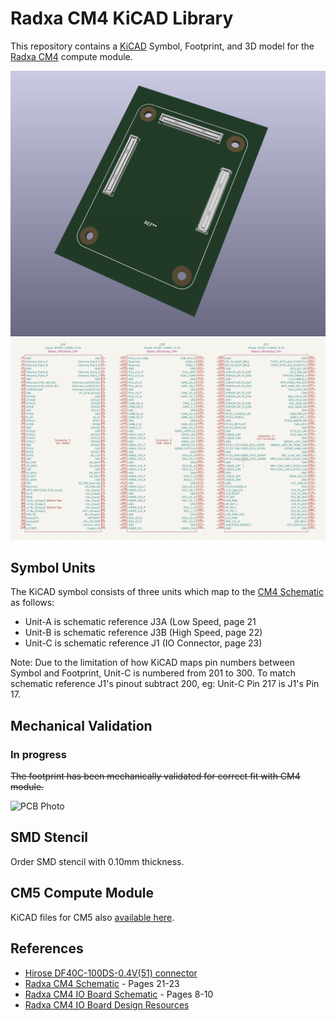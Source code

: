 # Radxa CM4 KiCAD Library

This repository contains a [KiCAD](https://www.kicad.org/) Symbol, Footprint,
and 3D model for the [Radxa CM4](https://radxa.com/products/cm/cm4) compute module.

![3D Model](screenshots/3d-model.png)
![Symbol](screenshots/schematic.png)


## Symbol Units

The KiCAD symbol consists of three units which map to the [CM4 Schematic](https://dl.radxa.com/cm4/docs/hw/radxa_cm4_schematic_v1.20.pdf) as follows:

- Unit-A is schematic reference J3A (Low Speed, page 21
- Unit-B is schematic reference J3B (High Speed, page 22)
- Unit-C is schematic reference J1 (IO Connector, page 23)

Note:  Due to the limitation of how KiCAD maps pin numbers between Symbol and Footprint, Unit-C is numbered from 201 to 300.  To match schematic reference J1's pinout subtract 200, eg:   Unit-C Pin 217 is J1's Pin 17.

## Mechanical Validation

### In progress

~~The footprint has been mechanically validated for correct fit with CM4 module.~~

![PCB Photo](screenshots/pcb-photo.jpg)


## SMD Stencil

Order SMD stencil with 0.10mm thickness.


## CM5 Compute Module

KiCAD files for CM5 also [available here](https://github.com/swdee/radxa-cm5-kicad).


## References

* [Hirose DF40C-100DS-0.4V(51) connector](https://www.hirose.com/en/product/p/CL0684-4033-4-51)
* [Radxa CM4 Schematic](https://dl.radxa.com/cm4/docs/hw/radxa_cm4_schematic_v1.20.pdf) - Pages 21-23
* [Radxa CM4 IO Board Schematic](https://dl.radxa.com/cm4/cm4-io-board/docs/hw/radxa_cm4_io_schematic_v1.10.pdf) - Pages 8-10
* [Radxa CM4 IO Board Design Resources](https://github.com/radxa/radxa-cm-projects/tree/main/cm4/radxa-cm4-io-board)
